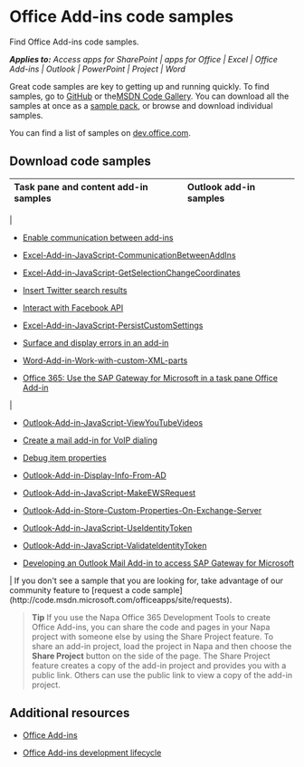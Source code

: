 
# Office Add-ins code samples
Find Office Add-ins code samples.

 _**Applies to:** Access apps for SharePoint | apps for Office | Excel | Office Add-ins | Outlook | PowerPoint | Project | Word_

Great code samples are key to getting up and running quickly. To find samples, go to [GitHub](https://github.com/OfficeDev) or the[MSDN Code Gallery](http://code.msdn.microsoft.com/officeapps/site/search?f%5B0%5D.Type=Technology&amp;f%5B0%5D.Value=apps%20for%20Office). You can download all the samples at once as a [sample pack](http://code.msdn.microsoft.com/office/Apps-for-Office-code-d04762b7), or browse and download individual samples.

You can find a list of samples on [dev.office.com](http://dev.office.com/code-samples#?filters=apps%20for%20office,office%20add-ins).


## Download code samples



|**Task pane and content add-in samples**|**Outlook add-in samples**|
|:-----|:-----|
|
<ul xmlns:xlink="http://www.w3.org/1999/xlink" xmlns:mtps="http://msdn2.microsoft.com/mtps" xmlns:mshelp="http://msdn.microsoft.com/mshelp" xmlns:ddue="http://ddue.schemas.microsoft.com/authoring/2003/5" xmlns:msxsl="urn:schemas-microsoft-com:xslt"><li><p><a href="http://code.msdn.microsoft.com/officeapps/Apps-for-Office-Enable-46024745" target="_blank">Enable communication between add-ins</a></p></li><li><p><a href="https://github.com/OfficeDev/Excel-Add-in-JavaScript-CommunicationBetweenAddIns" target="_blank">Excel-Add-in-JavaScript-CommunicationBetweenAddIns</a></p></li><li><p><a href="https://github.com/OfficeDev/Excel-Add-in-JavaScript-GetSelectionChangeCoordinates" target="_blank">Excel-Add-in-JavaScript-GetSelectionChangeCoordinates</a></p></li><li><p><a href="http://code.msdn.microsoft.com/officeapps/Apps-for-Office-Insert-cd3eda3c" target="_blank">Insert Twitter search results</a></p></li><li><p><a href="http://code.msdn.microsoft.com/officeapps/Apps-for-Office-Interact-440d536c" target="_blank">Interact with Facebook API</a></p></li><li><p><a href="https://github.com/OfficeDev/Excel-Add-in-JavaScript-PersistCustomSettings" target="_blank">Excel-Add-in-JavaScript-PersistCustomSettings</a></p></li><li><p><a href="http://code.msdn.microsoft.com/officeapps/Apps-for-Office-Surface-917dae87" target="_blank">Surface and display errors in an add-in</a></p></li><li><p><a href="https://github.com/OfficeDev/Word-Add-in-Work-with-custom-XML-parts" target="_blank">Word-Add-in-Work-with-custom-XML-parts</a></p></li><li><p><a href="https://code.msdn.microsoft.com/Office-365-Use-the-SAP-75a07195" target="_blank">Office 365: Use the SAP Gateway for Microsoft in a task pane Office Add-in</a></p></li></ul>|
<ul xmlns:xlink="http://www.w3.org/1999/xlink" xmlns:mtps="http://msdn2.microsoft.com/mtps" xmlns:mshelp="http://msdn.microsoft.com/mshelp" xmlns:ddue="http://ddue.schemas.microsoft.com/authoring/2003/5" xmlns:msxsl="urn:schemas-microsoft-com:xslt"><li><p><a href="https://github.com/OfficeDev/Outlook-Add-in-JavaScript-ViewYouTubeVideos" target="_blank">Outlook-Add-in-JavaScript-ViewYouTubeVideos</a></p></li><li><p><a href="http://code.msdn.microsoft.com/officeapps/Mail-apps-for-Outlook-dc28341f" target="_blank">Create a mail add-in for VoIP dialing</a></p></li><li><p><a href="http://code.msdn.microsoft.com/office/Mail-apps-for-Outlook-faca78cd" target="_blank">Debug item properties</a></p></li><li><p><a href="https://github.com/OfficeDev/Outlook-Add-in-Display-Info-From-AD" target="_blank">Outlook-Add-in-Display-Info-From-AD</a></p></li><li><p><a href="https://github.com/OfficeDev/Outlook-Add-in-JavaScript-MakeEWSRequest" target="_blank">Outlook-Add-in-JavaScript-MakeEWSRequest</a></p></li><li><p><a href="https://github.com/OfficeDev/Outlook-Add-in-Store-Custom-Properties-On-Exchange-Server" target="_blank">Outlook-Add-in-Store-Custom-Properties-On-Exchange-Server</a></p></li><li><p><a href="https://github.com/OfficeDev/Outlook-Add-in-JavaScript-UseIdentityToken" target="_blank">Outlook-Add-in-JavaScript-UseIdentityToken</a></p></li><li><p><a href="https://github.com/OfficeDev/Outlook-Add-in-JavaScript-ValidateIdentityToken" target="_blank">Outlook-Add-in-JavaScript-ValidateIdentityToken</a></p></li><li><p><a href="https://code.msdn.microsoft.com/Developing-an-Outlook-Mail-094f0f0c" target="_blank">Developing an Outlook Mail Add-in to access SAP Gateway for Microsoft</a></p></li></ul>|
If you don't see a sample that you are looking for, take advantage of our community feature to [request a code sample](http://code.msdn.microsoft.com/officeapps/site/requests). 


 > **Tip**  If you use the Napa Office 365 Development Tools to create Office Add-ins, you can share the code and pages in your Napa project with someone else by using the Share Project feature. To share an add-in project, load the project in Napa and then choose the  **Share Project** button on the side of the page. The Share Project feature creates a copy of the add-in project and provides you with a public link. Others can use the public link to view a copy of the add-in project.


## Additional resources


- [Office Add-ins](../overview/office-add-ins.md)
    
- [Office Add-ins development lifecycle](../design/add-in-development-lifecycle.md)
    
